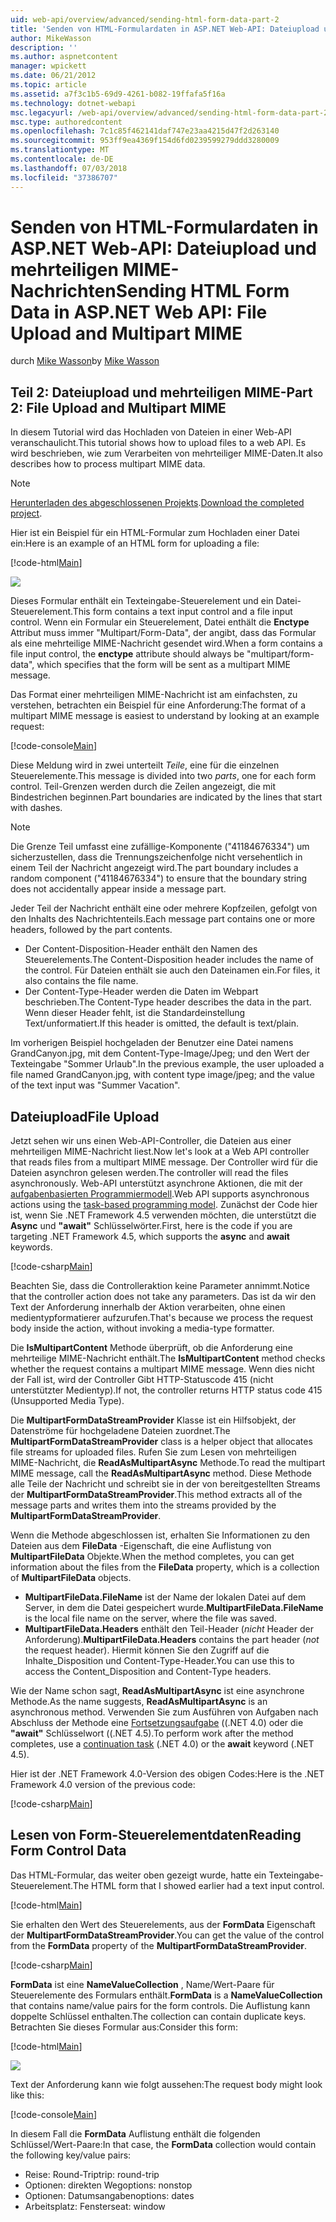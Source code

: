 ```yaml
---
uid: web-api/overview/advanced/sending-html-form-data-part-2
title: 'Senden von HTML-Formulardaten in ASP.NET Web-API: Dateiupload und mehrteiligen MIME-Nachrichten | Microsoft-Dokumentation'
author: MikeWasson
description: ''
ms.author: aspnetcontent
manager: wpickett
ms.date: 06/21/2012
ms.topic: article
ms.assetid: a7f3c1b5-69d9-4261-b082-19ffafa5f16a
ms.technology: dotnet-webapi
msc.legacyurl: /web-api/overview/advanced/sending-html-form-data-part-2
msc.type: authoredcontent
ms.openlocfilehash: 7c1c85f462141daf747e23aa4215d47f2d263140
ms.sourcegitcommit: 953ff9ea4369f154d6fd0239599279ddd3280009
ms.translationtype: MT
ms.contentlocale: de-DE
ms.lasthandoff: 07/03/2018
ms.locfileid: "37386707"
---
```

<a name="sending-html-form-data-in-aspnet-web-api-file-upload-and-multipart-mime"></a><span data-ttu-id="0359f-102">Senden von HTML-Formulardaten in ASP.NET Web-API: Dateiupload und mehrteiligen MIME-Nachrichten</span><span class="sxs-lookup"><span data-stu-id="0359f-102">Sending HTML Form Data in ASP.NET Web API: File Upload and Multipart MIME</span></span>
====================
<span data-ttu-id="0359f-103">durch [Mike Wasson](https://github.com/MikeWasson)</span><span class="sxs-lookup"><span data-stu-id="0359f-103">by [Mike Wasson](https://github.com/MikeWasson)</span></span>

## <a name="part-2-file-upload-and-multipart-mime"></a><span data-ttu-id="0359f-104">Teil 2: Dateiupload und mehrteiligen MIME-</span><span class="sxs-lookup"><span data-stu-id="0359f-104">Part 2: File Upload and Multipart MIME</span></span>

<span data-ttu-id="0359f-105">In diesem Tutorial wird das Hochladen von Dateien in einer Web-API veranschaulicht.</span><span class="sxs-lookup"><span data-stu-id="0359f-105">This tutorial shows how to upload files to a web API.</span></span> <span data-ttu-id="0359f-106">Es wird beschrieben, wie zum Verarbeiten von mehrteiliger MIME-Daten.</span><span class="sxs-lookup"><span data-stu-id="0359f-106">It also describes how to process multipart MIME data.</span></span>

> [!NOTE]
> <span data-ttu-id="0359f-107">[Herunterladen des abgeschlossenen Projekts](https://code.msdn.microsoft.com/ASPNET-Web-API-File-Upload-a8c0fb0d).</span><span class="sxs-lookup"><span data-stu-id="0359f-107">[Download the completed project](https://code.msdn.microsoft.com/ASPNET-Web-API-File-Upload-a8c0fb0d).</span></span>


<span data-ttu-id="0359f-108">Hier ist ein Beispiel für ein HTML-Formular zum Hochladen einer Datei ein:</span><span class="sxs-lookup"><span data-stu-id="0359f-108">Here is an example of an HTML form for uploading a file:</span></span>

[!code-html[Main](sending-html-form-data-part-2/samples/sample1.html)]

![](sending-html-form-data-part-2/_static/image1.png)

<span data-ttu-id="0359f-109">Dieses Formular enthält ein Texteingabe-Steuerelement und ein Datei-Steuerelement.</span><span class="sxs-lookup"><span data-stu-id="0359f-109">This form contains a text input control and a file input control.</span></span> <span data-ttu-id="0359f-110">Wenn ein Formular ein Steuerelement, Datei enthält die **Enctype** Attribut muss immer &quot;Multipart/Form-Data&quot;, der angibt, dass das Formular als eine mehrteilige MIME-Nachricht gesendet wird.</span><span class="sxs-lookup"><span data-stu-id="0359f-110">When a form contains a file input control, the **enctype** attribute should always be &quot;multipart/form-data&quot;, which specifies that the form will be sent as a multipart MIME message.</span></span>

<span data-ttu-id="0359f-111">Das Format einer mehrteiligen MIME-Nachricht ist am einfachsten, zu verstehen, betrachten ein Beispiel für eine Anforderung:</span><span class="sxs-lookup"><span data-stu-id="0359f-111">The format of a multipart MIME message is easiest to understand by looking at an example request:</span></span>

[!code-console[Main](sending-html-form-data-part-2/samples/sample2.cmd)]

<span data-ttu-id="0359f-112">Diese Meldung wird in zwei unterteilt *Teile*, eine für die einzelnen Steuerelemente.</span><span class="sxs-lookup"><span data-stu-id="0359f-112">This message is divided into two *parts*, one for each form control.</span></span> <span data-ttu-id="0359f-113">Teil-Grenzen werden durch die Zeilen angezeigt, die mit Bindestrichen beginnen.</span><span class="sxs-lookup"><span data-stu-id="0359f-113">Part boundaries are indicated by the lines that start with dashes.</span></span>

> [!NOTE]
> <span data-ttu-id="0359f-114">Die Grenze Teil umfasst eine zufällige-Komponente (&quot;41184676334&quot;) um sicherzustellen, dass die Trennungszeichenfolge nicht versehentlich in einem Teil der Nachricht angezeigt wird.</span><span class="sxs-lookup"><span data-stu-id="0359f-114">The part boundary includes a random component (&quot;41184676334&quot;) to ensure that the boundary string does not accidentally appear inside a message part.</span></span>


<span data-ttu-id="0359f-115">Jeder Teil der Nachricht enthält eine oder mehrere Kopfzeilen, gefolgt von den Inhalts des Nachrichtenteils.</span><span class="sxs-lookup"><span data-stu-id="0359f-115">Each message part contains one or more headers, followed by the part contents.</span></span>

- <span data-ttu-id="0359f-116">Der Content-Disposition-Header enthält den Namen des Steuerelements.</span><span class="sxs-lookup"><span data-stu-id="0359f-116">The Content-Disposition header includes the name of the control.</span></span> <span data-ttu-id="0359f-117">Für Dateien enthält sie auch den Dateinamen ein.</span><span class="sxs-lookup"><span data-stu-id="0359f-117">For files, it also contains the file name.</span></span>
- <span data-ttu-id="0359f-118">Der Content-Type-Header werden die Daten im Webpart beschrieben.</span><span class="sxs-lookup"><span data-stu-id="0359f-118">The Content-Type header describes the data in the part.</span></span> <span data-ttu-id="0359f-119">Wenn dieser Header fehlt, ist die Standardeinstellung Text/unformatiert.</span><span class="sxs-lookup"><span data-stu-id="0359f-119">If this header is omitted, the default is text/plain.</span></span>

<span data-ttu-id="0359f-120">Im vorherigen Beispiel hochgeladen der Benutzer eine Datei namens GrandCanyon.jpg, mit dem Content-Type-Image/Jpeg; und den Wert der Texteingabe &quot;Sommer Urlaub&quot;.</span><span class="sxs-lookup"><span data-stu-id="0359f-120">In the previous example, the user uploaded a file named GrandCanyon.jpg, with content type image/jpeg; and the value of the text input was &quot;Summer Vacation&quot;.</span></span>

## <a name="file-upload"></a><span data-ttu-id="0359f-121">Dateiupload</span><span class="sxs-lookup"><span data-stu-id="0359f-121">File Upload</span></span>

<span data-ttu-id="0359f-122">Jetzt sehen wir uns einen Web-API-Controller, die Dateien aus einer mehrteiligen MIME-Nachricht liest.</span><span class="sxs-lookup"><span data-stu-id="0359f-122">Now let's look at a Web API controller that reads files from a multipart MIME message.</span></span> <span data-ttu-id="0359f-123">Der Controller wird für die Dateien asynchron gelesen werden.</span><span class="sxs-lookup"><span data-stu-id="0359f-123">The controller will read the files asynchronously.</span></span> <span data-ttu-id="0359f-124">Web-API unterstützt asynchrone Aktionen, die mit der [aufgabenbasierten Programmiermodell](https://msdn.microsoft.com/library/dd460693.aspx).</span><span class="sxs-lookup"><span data-stu-id="0359f-124">Web API supports asynchronous actions using the [task-based programming model](https://msdn.microsoft.com/library/dd460693.aspx).</span></span> <span data-ttu-id="0359f-125">Zunächst der Code hier ist, wenn Sie .NET Framework 4.5 verwenden möchten, die unterstützt die **Async** und **"await"** Schlüsselwörter.</span><span class="sxs-lookup"><span data-stu-id="0359f-125">First, here is the code if you are targeting .NET Framework 4.5, which supports the **async** and **await** keywords.</span></span>

[!code-csharp[Main](sending-html-form-data-part-2/samples/sample3.cs)]

<span data-ttu-id="0359f-126">Beachten Sie, dass die Controlleraktion keine Parameter annimmt.</span><span class="sxs-lookup"><span data-stu-id="0359f-126">Notice that the controller action does not take any parameters.</span></span> <span data-ttu-id="0359f-127">Das ist da wir den Text der Anforderung innerhalb der Aktion verarbeiten, ohne einen medientypformatierer aufzurufen.</span><span class="sxs-lookup"><span data-stu-id="0359f-127">That's because we process the request body inside the action, without invoking a media-type formatter.</span></span>

<span data-ttu-id="0359f-128">Die **IsMultipartContent** Methode überprüft, ob die Anforderung eine mehrteilige MIME-Nachricht enthält.</span><span class="sxs-lookup"><span data-stu-id="0359f-128">The **IsMultipartContent** method checks whether the request contains a multipart MIME message.</span></span> <span data-ttu-id="0359f-129">Wenn dies nicht der Fall ist, wird der Controller Gibt HTTP-Statuscode 415 (nicht unterstützter Medientyp).</span><span class="sxs-lookup"><span data-stu-id="0359f-129">If not, the controller returns HTTP status code 415 (Unsupported Media Type).</span></span>

<span data-ttu-id="0359f-130">Die **MultipartFormDataStreamProvider** Klasse ist ein Hilfsobjekt, der Datenströme für hochgeladene Dateien zuordnet.</span><span class="sxs-lookup"><span data-stu-id="0359f-130">The **MultipartFormDataStreamProvider** class is a helper object that allocates file streams for uploaded files.</span></span> <span data-ttu-id="0359f-131">Rufen Sie zum Lesen von mehrteiligen MIME-Nachricht, die **ReadAsMultipartAsync** Methode.</span><span class="sxs-lookup"><span data-stu-id="0359f-131">To read the multipart MIME message, call the **ReadAsMultipartAsync** method.</span></span> <span data-ttu-id="0359f-132">Diese Methode alle Teile der Nachricht und schreibt sie in der von bereitgestellten Streams der **MultipartFormDataStreamProvider**.</span><span class="sxs-lookup"><span data-stu-id="0359f-132">This method extracts all of the message parts and writes them into the streams provided by the **MultipartFormDataStreamProvider**.</span></span>

<span data-ttu-id="0359f-133">Wenn die Methode abgeschlossen ist, erhalten Sie Informationen zu den Dateien aus dem **FileData** -Eigenschaft, die eine Auflistung von **MultipartFileData** Objekte.</span><span class="sxs-lookup"><span data-stu-id="0359f-133">When the method completes, you can get information about the files from the **FileData** property, which is a collection of **MultipartFileData** objects.</span></span>

- <span data-ttu-id="0359f-134">**MultipartFileData.FileName** ist der Name der lokalen Datei auf dem Server, in dem die Datei gespeichert wurde.</span><span class="sxs-lookup"><span data-stu-id="0359f-134">**MultipartFileData.FileName** is the local file name on the server, where the file was saved.</span></span>
- <span data-ttu-id="0359f-135">**MultipartFileData.Headers** enthält den Teil-Header (*nicht* Header der Anforderung).</span><span class="sxs-lookup"><span data-stu-id="0359f-135">**MultipartFileData.Headers** contains the part header (*not* the request header).</span></span> <span data-ttu-id="0359f-136">Hiermit können Sie den Zugriff auf die Inhalte\_Disposition und Content-Type-Header.</span><span class="sxs-lookup"><span data-stu-id="0359f-136">You can use this to access the Content\_Disposition and Content-Type headers.</span></span>

<span data-ttu-id="0359f-137">Wie der Name schon sagt, **ReadAsMultipartAsync** ist eine asynchrone Methode.</span><span class="sxs-lookup"><span data-stu-id="0359f-137">As the name suggests, **ReadAsMultipartAsync** is an asynchronous method.</span></span> <span data-ttu-id="0359f-138">Verwenden Sie zum Ausführen von Aufgaben nach Abschluss der Methode eine [Fortsetzungsaufgabe](https://msdn.microsoft.com/library/ee372288.aspx) ((.NET 4.0) oder die **"await"** Schlüsselwort ((.NET 4.5).</span><span class="sxs-lookup"><span data-stu-id="0359f-138">To perform work after the method completes, use a [continuation task](https://msdn.microsoft.com/library/ee372288.aspx) (.NET 4.0) or the **await** keyword (.NET 4.5).</span></span>

<span data-ttu-id="0359f-139">Hier ist der .NET Framework 4.0-Version des obigen Codes:</span><span class="sxs-lookup"><span data-stu-id="0359f-139">Here is the .NET Framework 4.0 version of the previous code:</span></span>

[!code-csharp[Main](sending-html-form-data-part-2/samples/sample4.cs)]

## <a name="reading-form-control-data"></a><span data-ttu-id="0359f-140">Lesen von Form-Steuerelementdaten</span><span class="sxs-lookup"><span data-stu-id="0359f-140">Reading Form Control Data</span></span>

<span data-ttu-id="0359f-141">Das HTML-Formular, das weiter oben gezeigt wurde, hatte ein Texteingabe-Steuerelement.</span><span class="sxs-lookup"><span data-stu-id="0359f-141">The HTML form that I showed earlier had a text input control.</span></span>

[!code-html[Main](sending-html-form-data-part-2/samples/sample5.html)]

<span data-ttu-id="0359f-142">Sie erhalten den Wert des Steuerelements, aus der **FormData** Eigenschaft der **MultipartFormDataStreamProvider**.</span><span class="sxs-lookup"><span data-stu-id="0359f-142">You can get the value of the control from the **FormData** property of the **MultipartFormDataStreamProvider**.</span></span>

[!code-csharp[Main](sending-html-form-data-part-2/samples/sample6.cs?highlight=15)]

<span data-ttu-id="0359f-143">**FormData** ist eine **NameValueCollection** , Name/Wert-Paare für Steuerelemente des Formulars enthält.</span><span class="sxs-lookup"><span data-stu-id="0359f-143">**FormData** is a **NameValueCollection** that contains name/value pairs for the form controls.</span></span> <span data-ttu-id="0359f-144">Die Auflistung kann doppelte Schlüssel enthalten.</span><span class="sxs-lookup"><span data-stu-id="0359f-144">The collection can contain duplicate keys.</span></span> <span data-ttu-id="0359f-145">Betrachten Sie dieses Formular aus:</span><span class="sxs-lookup"><span data-stu-id="0359f-145">Consider this form:</span></span>

[!code-html[Main](sending-html-form-data-part-2/samples/sample7.html)]

![](sending-html-form-data-part-2/_static/image2.png)

<span data-ttu-id="0359f-146">Text der Anforderung kann wie folgt aussehen:</span><span class="sxs-lookup"><span data-stu-id="0359f-146">The request body might look like this:</span></span>

[!code-console[Main](sending-html-form-data-part-2/samples/sample8.cmd)]

<span data-ttu-id="0359f-147">In diesem Fall die **FormData** Auflistung enthält die folgenden Schlüssel/Wert-Paare:</span><span class="sxs-lookup"><span data-stu-id="0359f-147">In that case, the **FormData** collection would contain the following key/value pairs:</span></span>

- <span data-ttu-id="0359f-148">Reise: Round-Trip</span><span class="sxs-lookup"><span data-stu-id="0359f-148">trip: round-trip</span></span>
- <span data-ttu-id="0359f-149">Optionen: direkten Weg</span><span class="sxs-lookup"><span data-stu-id="0359f-149">options: nonstop</span></span>
- <span data-ttu-id="0359f-150">Optionen: Datumsangaben</span><span class="sxs-lookup"><span data-stu-id="0359f-150">options: dates</span></span>
- <span data-ttu-id="0359f-151">Arbeitsplatz: Fenster</span><span class="sxs-lookup"><span data-stu-id="0359f-151">seat: window</span></span>
